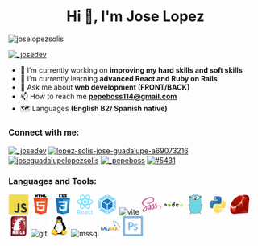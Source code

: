 <h1 align="center">Hi 👋, I'm Jose Lopez</h1>
<p align="left">
  <img src="https://komarev.com/ghpvc/?username=joselopezsolis&label=Profile%20views&color=0e75b6&style=flat" alt="joselopezsolis" />
</p>

<p align="left">
  <a href="https://twitter.com/_josedev" target="blank">
    <img src="https://img.shields.io/twitter/follow/_josedev?logo=twitter&style=for-the-badge" alt="_josedev" />
  </a>
</p>

- 🔭 I’m currently working on **improving my hard skills and soft skills**
- 🌱 I’m currently learning **advanced React and Ruby on Rails**
- 💬 Ask me about **web development (FRONT/BACK)**
- 📫 How to reach me **pepeboss114@gmail.com**
- 🗺️ Languages **(English B2/ Spanish native)**

<h3 align="left">Connect with me:</h3>
<p align="left">
  <a href="https://twitter.com/_josedev" target="blank"><img class="language" align="center" src="https://raw.githubusercontent.com/rahuldkjain/github-profile-readme-generator/master/src/images/icons/Social/twitter.svg" alt="_josedev" height="30" width="40" /></a>
  <a href="https://linkedin.com/in/lopez-solis-jose-guadalupe-a69073216" target="blank"><img class="language" align="center" src="https://raw.githubusercontent.com/rahuldkjain/github-profile-readme-generator/master/src/images/icons/Social/linked-in-alt.svg" alt="lopez-solis-jose-guadalupe-a69073216" height="30" width="40" /></a>
  <a href="https://fb.com/joseguadalupelopezsolis" target="blank"><img class="language" align="center" src="https://raw.githubusercontent.com/rahuldkjain/github-profile-readme-generator/master/src/images/icons/Social/facebook.svg" alt="joseguadalupelopezsolis" height="30" width="40" /></a>
  <a href="https://instagram.com/its_joselops" target="blank"><img class="language" align="center" src="https://raw.githubusercontent.com/rahuldkjain/github-profile-readme-generator/master/src/images/icons/Social/instagram.svg" alt="_pepeboss" height="30" width="40" /></a>
  <a href="https://discord.gg/#5431" target="blank"><img class="language" align="center" src="https://raw.githubusercontent.com/rahuldkjain/github-profile-readme-generator/master/src/images/icons/Social/discord.svg" alt="#5431" height="30" width="40" /></a>
</p>

<h3 align="left">Languages and Tools:</h3>
<p align="left">
  <img class="language" src="https://raw.githubusercontent.com/devicons/devicon/master/icons/javascript/javascript-original.svg" alt="javascript" width="40" height="40"/>
  <img class="language" src="https://raw.githubusercontent.com/devicons/devicon/master/icons/html5/html5-original-wordmark.svg" alt="html5" width="40" height="40"/>
  <img class="language" src="https://raw.githubusercontent.com/devicons/devicon/master/icons/css3/css3-original-wordmark.svg" alt="css3" width="40" height="40"/>
  <img class="language" src="https://raw.githubusercontent.com/devicons/devicon/master/icons/react/react-original-wordmark.svg" alt="react" width="40" height="40"/>
  <img class="language" src="https://raw.githubusercontent.com/devicons/devicon/master/icons/webpack/webpack-original.svg" alt="webpack" width="40" height="40"/>
  <img class="language" src="https://th.bing.com/th/id/R.c6f49f552817d0e85a66856e6b6ee6fd?rik=2C6%2f4EeCPAKD3w&pid=ImgRaw&r=0" alt="vite" width="40" height="40"/>
  <img class="language" src="https://raw.githubusercontent.com/devicons/devicon/master/icons/sass/sass-original.svg" alt="sass" width="40" height="40"/>
  <img class="language" src="https://raw.githubusercontent.com/devicons/devicon/master/icons/nodejs/nodejs-original-wordmark.svg" alt="nodejs" width="40" height="40"/>
  <img class="language" src="https://raw.githubusercontent.com/devicons/devicon/master/icons/go/go-original.svg" alt="go" width="40" height="40"/>
  <img class="language" src="https://raw.githubusercontent.com/devicons/devicon/master/icons/python/python-original.svg" alt="python" width="40" height="40"/>
  <img class="language" src="https://raw.githubusercontent.com/devicons/devicon/master/icons/ruby/ruby-original.svg" alt="ruby" width="40" height="40"/>
  <img class="language" src="https://raw.githubusercontent.com/devicons/devicon/master/icons/rails/rails-original-wordmark.svg" alt="rails" width="40" height="40"/>
  <img class="language" src="https://www.vectorlogo.zone/logos/git-scm/git-scm-icon.svg" alt="git" width="40" height="40"/>
  <img class="language" src="https://raw.githubusercontent.com/devicons/devicon/master/icons/linux/linux-original.svg" alt="linux" width="40" height="40"/>
  <img class="language" src="https://www.svgrepo.com/show/303229/microsoft-sql-server-logo.svg" alt="mssql" width="40" height="40"/>
  <img class="language" src="https://raw.githubusercontent.com/devicons/devicon/master/icons/mysql/mysql-original-wordmark.svg" alt="mysql" width="40" height="40"/>
  <img class="language" src="https://raw.githubusercontent.com/devicons/devicon/master/icons/photoshop/photoshop-line.svg" alt="photoshop" width="40" height="40"/>
</p>

